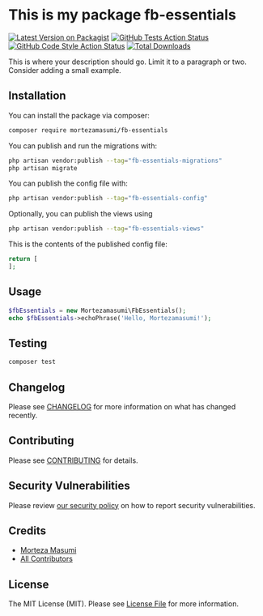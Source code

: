 # This is my package fb-essentials

[![Latest Version on Packagist](https://img.shields.io/packagist/v/mortezamasumi/fb-essentials.svg?style=flat-square)](https://packagist.org/packages/mortezamasumi/fb-essentials)
[![GitHub Tests Action Status](https://img.shields.io/github/actions/workflow/status/mortezamasumi/fb-essentials/run-tests.yml?branch=main&label=tests&style=flat-square)](https://github.com/mortezamasumi/fb-essentials/actions?query=workflow%3Arun-tests+branch%3Amain)
[![GitHub Code Style Action Status](https://img.shields.io/github/actions/workflow/status/mortezamasumi/fb-essentials/fix-php-code-style-issues.yml?branch=main&label=code%20style&style=flat-square)](https://github.com/mortezamasumi/fb-essentials/actions?query=workflow%3A"Fix+PHP+code+styling"+branch%3Amain)
[![Total Downloads](https://img.shields.io/packagist/dt/mortezamasumi/fb-essentials.svg?style=flat-square)](https://packagist.org/packages/mortezamasumi/fb-essentials)



This is where your description should go. Limit it to a paragraph or two. Consider adding a small example.

## Installation

You can install the package via composer:

```bash
composer require mortezamasumi/fb-essentials
```

You can publish and run the migrations with:

```bash
php artisan vendor:publish --tag="fb-essentials-migrations"
php artisan migrate
```

You can publish the config file with:

```bash
php artisan vendor:publish --tag="fb-essentials-config"
```

Optionally, you can publish the views using

```bash
php artisan vendor:publish --tag="fb-essentials-views"
```

This is the contents of the published config file:

```php
return [
];
```

## Usage

```php
$fbEssentials = new Mortezamasumi\FbEssentials();
echo $fbEssentials->echoPhrase('Hello, Mortezamasumi!');
```

## Testing

```bash
composer test
```

## Changelog

Please see [CHANGELOG](CHANGELOG.md) for more information on what has changed recently.

## Contributing

Please see [CONTRIBUTING](.github/CONTRIBUTING.md) for details.

## Security Vulnerabilities

Please review [our security policy](../../security/policy) on how to report security vulnerabilities.

## Credits

- [Morteza Masumi](https://github.com/mortezamasumi)
- [All Contributors](../../contributors)

## License

The MIT License (MIT). Please see [License File](LICENSE.md) for more information.
